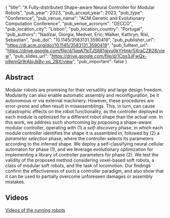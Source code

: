 {
  "title": "A Fully-distributed Shape-aware Neural Controller for Modular Robots",
  "pub_year": 2023,
  "pub_accept_year": 2023,
  "pub_type": "Conference",
  "pub_venue_name": "ACM Genetic and Evolutionary Computation Conference",
  "pub_venue_acronym": "GECCO",
  "pub_location_city": "Lisbon",
  "pub_location_country": "Portugal",
  "pub_authors": "Nadizar, Giorgia; Medvet, Eric; Walker, Kathryn; Risi, Sebastian",
  "pub_doi": "10.1145/3583131.3590419",
  "pub_publisher_url": "https://dl.acm.org/doi/10.1145/3583131.3590419",
  "pub_fulltext_url": "https://drive.google.com/file/d/1qpA7IpTJS881gjvu0kYHmkr5XraCZB28/view",
  "pub_slides_url": "https://drive.google.com/file/d/1Cps3JFwQx-p9emQr9rAbjJkBv-xq_2BX/view",
  "pub_important": false
}

## Abstract
Modular robots are promising for their versatility and large design freedom. Modularity can also enable automatic assembly and reconfiguration, be it autonomous or via external machinery. However, these procedures are error-prone and often result in misassemblings. This, in turn, can cause catastrophic effects on the robot functionality, as the controller deployed in each module is optimized for a different robot shape than the actual one. In this work, we address such shortcoming by proposing a shape-aware modular controller, operating with (1) a *self-discovery* phase, in which each module controller identifies the shape it is assembled in, followed by (2) a *parameter selection* phase, where the controller selects its parameters according to the inferred shape. We deploy a self-classifying neural cellular automaton for phase (1), and we leverage evolutionary optimization for implementing a library of controller parameters for phase (2). We test the validity of the proposed method considering voxel-based soft robots, a class of modular soft robots, and the task of locomotion. Our findings confirm the effectiveness of such a controller paradigm, and also show that it can be used to partially overcome unforeseen damages or assembly mistakes.

## Videos
[Videos of the running robots](https://drive.google.com/drive/u/1/folders/12t2Wt07PzQCRFTkeEwCi4rK_71F9S650)